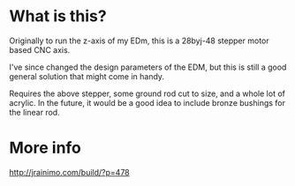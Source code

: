 # What is this?
Originally to run the z-axis of my EDm, this is a 28byj-48 stepper motor based CNC axis.

I've since changed the design parameters of the EDM, but this is still a good general solution that might come in handy.

Requires the above stepper, some ground rod cut to size, and a whole lot of acrylic.
In the future, it would be a good idea to include bronze bushings for the linear rod.

# More info
http://jrainimo.com/build/?p=478
